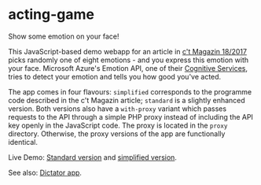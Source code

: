 # acting-game
Show some emotion on your face!

This JavaScript-based demo webapp for an article in [c't Magazin 18/2017](http://ct.de/) picks randomly one of eight emotions - and you express this emotion with your face. Microsoft Azure's Emotion API, one of their [Cognitive Services](https://docs.microsoft.com/de-de/azure/cognitive-services/), tries to detect your emotion and tells you how good you've acted.

The app comes in four flavours: `simplified` corresponds to the programme code described in the c't Magazin article; `standard` is a slightly enhanced version. Both versions also have a `with-proxy` variant which passes requests to the API through a simple PHP proxy instead of including the API key openly in the JavaScript code. The proxy is located in the `proxy` directory. Otherwise, the proxy versions of the app are functionally identical.

Live Demo: [Standard version](https://woerter.de/projects/cognitive-services/game/) and [simplified version](https://woerter.de/projects/cognitive-services/game-simplified/).

See also: [Dictator app](https://github.com/wortwart/dictator).
